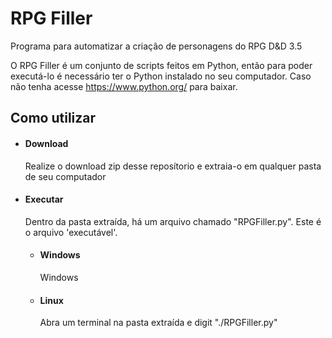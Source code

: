 <h1>RPG Filler</h1>
<p>
	Programa para automatizar a criação de personagens do RPG D&D 3.5
</p>
<p>
	O RPG Filler é um conjunto de scripts feitos em Python, então para poder executá-lo é necessário ter o Python instalado no seu computador. Caso não tenha acesse <a href="https://www.python.org/">https://www.python.org/</a> para baixar.
</p>
<h2>Como utilizar</h2>
<ul>
	<li>
		<h4>Download</h4>
		<p>
			Realize o download zip desse reposítorio e extraia-o em qualquer pasta de seu computador
		</p>
	</li>
	<li>
		<h4>Executar</h4>
		<p>
			Dentro da pasta extraída, há um arquivo chamado "RPGFiller.py". Este é o arquivo 'executável'.
		</p>
		<ul>
			<li>
				<h4>Windows</h4>
				<p>
					Windows
				</p>
			</li>
			<li>
				<h4>Linux</h4>
				<p>
					Abra um terminal na pasta extraída e digit "./RPGFiller.py"
				</p>
			</li>
		</ul>
	</li>
</ul>
<p></p>







